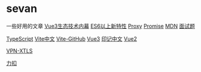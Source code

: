 <!--
 * @Descripttion: 
 * @version: 
 * @Author: wangsf
 * @Date: 2021-05-12 19:36:44
 * @LastEditors: wangsf
 * @LastEditTime: 2021-06-10 14:39:34
-->
# sevan

一些好用的文章
  [Vue3生态技术内幕](https://www.yuque.com/hugsun/vue3)
  [ES6以上新特性](https://www.jianshu.com/p/e17a5d67f43c)
  [Proxy](https://es6.ruanyifeng.com/#docs/proxy)
  [Promise](https://promisesaplus.com/)
  [MDN](https://developer.mozilla.org/zh-CN/docs/Web/JavaScript)
  [面试题](https://github.com/CavsZhouyou/Front-End-Interview-Notebook)

  [TypeScript](https://www.tslang.cn/docs/handbook/interfaces.html)
  [Vite中文](https://cn.vitejs.dev/guide/)
  [Vite-GitHub](https://github.com/vitejs/vite)
  [Vue3](https://v3.cn.vuejs.org/guide/introduction.html)
  [印记中文](https://docschina.org/)
  [Vue2](https://cn.vuejs.org/v2/guide/)

  [VPN-XTLS](https://xtls.space/#/login)

  [力扣](https://leetcode-cn.com/)
